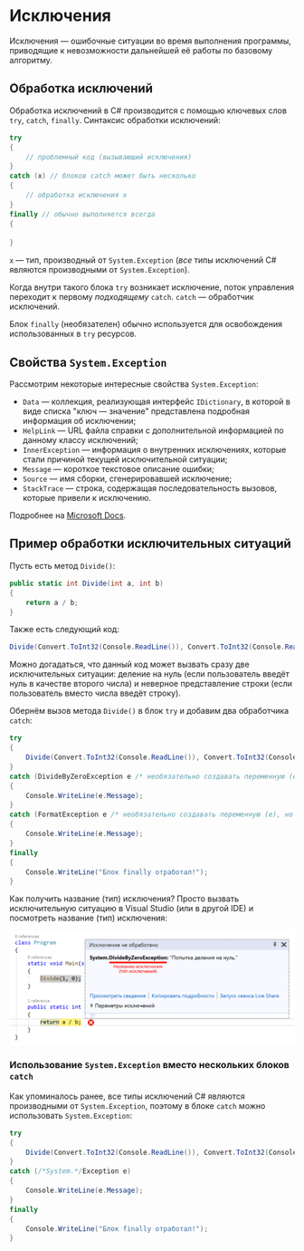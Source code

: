 # Исключения

Исключения — ошибочные ситуации во время выполнения программы, приводящие к невозможности дальнейшей её работы по базовому алгоритму.

## Обработка исключений

Обработка исключений в C# производится с помощью ключевых слов `try`, `catch`, `finally`. Синтаксис обработки исключений:

```csharp
try
{
    // проблемный код (вызывающий исключения)
}
catch (x) // блоков catch может быть несколько
{
    // обработка исключения x
}
finally // обычно выполняется всегда
{

}
```

`x` — тип, производный от `System.Exception` (*все* типы исключений C# являются производными от `System.Exception`).

Когда внутри такого блока `try` возникает исключение, поток управления переходит к первому *подходящему* `catch`. `catch` — обработчик исключений.

Блок `finally` (необязателен) обычно используется для освобождения использованных в `try` ресурсов.

## Свойства `System.Exception`

Рассмотрим некоторые интересные свойства `System.Exception`:

 - `Data` — коллекция, реализующая интерфейс `IDictionary`, в которой в виде списка "ключ — значение" представлена подробная информация об исключении;
 - `HelpLink` — URL файла справки с дополнительной информацией по данному классу исключений;
 - `InnerException` — информация о внутренних исключениях, которые стали причиной текущей исключительной ситуации;
 - `Message` — короткое текстовое описание ошибки;
 - `Source` — имя сборки, сгенерировавшей исключение;
 - `StackTrace` — строка, содержащая последовательность вызовов, которые привели к исключению.

Подробнее на [Microsoft Docs](https://docs.microsoft.com/dotnet/api/system.exception).

## Пример обработки исключительных ситуаций

Пусть есть метод `Divide()`:

```csharp
public static int Divide(int a, int b)
{
    return a / b;
}
```

Также есть следующий код:

```csharp
Divide(Convert.ToInt32(Console.ReadLine()), Convert.ToInt32(Console.ReadLine()));
```

Можно догадаться, что данный код может вызвать сразу две исключительных ситуации: деление на нуль (если пользователь введёт нуль в качестве второго числа) и неверное представление строки (если пользователь вместо числа введёт строку).

Обернём вызов метода `Divide()` в блок `try` и добавим два обработчика `catch`:

```csharp
try
{
    Divide(Convert.ToInt32(Console.ReadLine()), Convert.ToInt32(Console.ReadLine()));
}
catch (DivideByZeroException e /* необязательно создавать переменную (e), но тогда мы не получим e.Message */)
{
    Console.WriteLine(e.Message);
}
catch (FormatException e /* необязательно создавать переменную (e), но тогда мы не получим e.Message */)
{
    Console.WriteLine(e.Message);
}
finally
{
    Console.WriteLine("Блок finally отработал!");
}
```

Как получить название (тип) исключения? Просто вызвать исключительную ситуацию в Visual Studio (или в другой IDE) и посмотреть название (тип) исключения:

![Название (тип) исключения.](https://github.com/shuryak/csharp-learning/blob/master/Images%20for%20README/exception.png?raw=true)

### Использование `System.Exception` вместо нескольких блоков `catch`

Как упоминалось ранее, все типы исключений C# являются производными от `System.Exception`, поэтому в блоке `catch` можно использовать `System.Exception`:

```csharp
try
{
    Divide(Convert.ToInt32(Console.ReadLine()), Convert.ToInt32(Console.ReadLine()));
}
catch (/*System.*/Exception e)
{
    Console.WriteLine(e.Message);
}
finally
{
    Console.WriteLine("Блок finally отработал!");
}
```